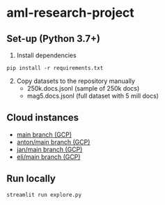 # aml-research-project


## Set-up (Python 3.7+)
1. Install dependencies
```
pip install -r requirements.txt
```
2. Copy datasets to the repository manually
   - 250k.docs.jsonl (sample of 250k docs)
   - mag5.docs.jsonl (full dataset with 5 mill docs)

## Cloud instances
- [main branch (GCP)](http://34.123.178.135/)
- [anton/main branch (GCP)](http://35.184.151.238/)
- [jan/main branch (GCP)](http://35.188.114.198/)
- [eli/main branch (GCP)](http://35.184.94.57/)

## Run locally
```
streamlit run explore.py
```
